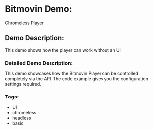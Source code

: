 # Bitmovin Demo:
Chromeless Player

## Demo Description:
This demo shows how the player can work without an UI

### Detailed Demo Description:
This demo showcases how the Bitmovin Player can be controlled completely via the API. The code example gives you the configuration settings required.

### Tags:

  - UI
  - chromeless
  - headless
  - basic